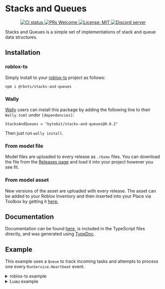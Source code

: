 # Stacks and Queues
<p align="center">
  <a href="https://github.com/Bytebit-Org/roblox-StacksAndQueues/actions">
      <img src="https://github.com/Bytebit-Org/roblox-StacksAndQueues/workflows/CI/badge.svg" alt="CI status" />
  </a>
  <a href="http://makeapullrequest.com">
    <img src="https://img.shields.io/badge/PRs-welcome-blue.svg" alt="PRs Welcome" />
  </a>
  <a href="https://opensource.org/licenses/MIT">
    <img src="https://img.shields.io/badge/License-MIT-blue.svg" alt="License: MIT" />
  </a>
  <a href="https://discord.gg/QEz3v8y">
    <img src="https://img.shields.io/badge/discord-join-7289DA.svg?logo=discord&longCache=true&style=flat" alt="Discord server" />
  </a>
</p>

Stacks and Queues is a simple set of implementations of stack and queue data structures.

## Installation
### roblox-ts
Simply install to your [roblox-ts](https://roblox-ts.com/) project as follows:
```
npm i @rbxts/stacks-and-queues
```

### Wally
[Wally](https://github.com/UpliftGames/wally/) users can install this package by adding the following line to their `Wally.toml` under `[dependencies]`:
```
StacksAndQueues = "bytebit/stacks-and-queues@0.0.2"
```

Then just run `wally install`.

### From model file
Model files are uploaded to every release as `.rbxmx` files. You can download the file from the [Releases page](https://github.com/Bytebit-Org/roblox-StacksAndQueues/releases) and load it into your project however you see fit.

### From model asset
New versions of the asset are uploaded with every release. The asset can be added to your Roblox Inventory and then inserted into your Place via Toolbox by getting it [here.](https://www.roblox.com/library/9181293671/Stacks-and-Queues-Package)

## Documentation
Documentation can be found [here](https://github.com/Bytebit-Org/roblox-StacksAndQueues/tree/master/docs), is included in the TypeScript files directly, and was generated using [TypeDoc](https://typedoc.org/).

## Example
This example uses a `Queue` to track incoming tasks and attempts to process one every `RunService.Heartbeat` event.

<details>
  <summary>roblox-ts example</summary>

  ```ts
  import { Queue } from "@rbxts/stacks-and-queues";
  import { RunService } from "@rbxts/services";

  type Task = {}; // some task type

  export class TaskProcessor {
    private readonly queue = new Queue<Task>();

    public constructor() {
      this.listenForHeartbeats();
    }

    public queueTask(task: Task) {
      this.queue.push(task);
    }

    private listenForHeartbeats() {
      RunService.Heartbeat.Connect(() => {
        if (this.queue.isEmpty()) {
          return;
        }

        this.processTask(this.queue.pop());
      });
    }

    private processTask(task: Task) {
      // some processing stuff
    }
  }
  ```
</details>

<details>
  <summary>Luau example</summary>

  ```lua
  local RunService = game:GetService("RunService")

  local Queue = require(path.to.modules["stacks-and-queues"]).Queue

  local TaskProcessor = {}
  TaskProcessor.__index = TaskProcessor

  function new()
    local self = {}
    setmetatable(self, TaskProcessor)

    self._queue = Queue.new()

    _listenForHeartbeats(self)

    return self
  end

  function TaskProcessor:queueTask(task)
    self.queue:push(task)
  end

  function _listenForHeartbeats(self)
    RunService.Heartbeat:Connect(function
        if (self.queue:isEmpty()) then
          return
        end

        _processTask(self, self.queue:pop())
      end)
  end

  function _processTask(self, task)
    -- some processing stuff
  end

  return {
    new = new
  }
  ```
</details>
